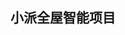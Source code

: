 <!--
 * @Author: zhangzhikai zzkbean@163.com
 * @Date: 2022-12-28 12:31:06
 * @LastEditTime: 2022-12-28 12:35:50
 * @FilePath: /raspi-python/README.md
 * @Description: [Edit]
 * 
 * Copyright (c) 2022 by zhangzhikai zzkbean@163.com, All Rights Reserved. 
-->
## 小派全屋智能项目
